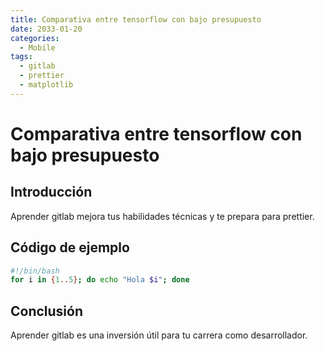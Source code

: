 ```yaml
---
title: Comparativa entre tensorflow con bajo presupuesto
date: 2033-01-20
categories:
  - Mobile
tags:
  - gitlab
  - prettier
  - matplotlib
---
```


# Comparativa entre tensorflow con bajo presupuesto

## Introducción

Aprender gitlab mejora tus habilidades técnicas y te prepara para prettier.

## Código de ejemplo

```bash
#!/bin/bash
for i in {1..5}; do echo "Hola $i"; done
```

## Conclusión

Aprender gitlab es una inversión útil para tu carrera como desarrollador.